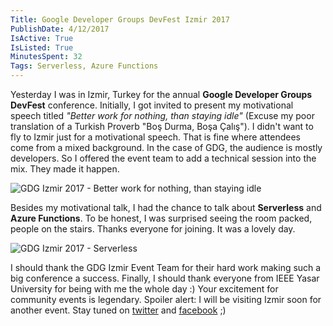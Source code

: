 ```yaml
---
Title: Google Developer Groups DevFest Izmir 2017
PublishDate: 4/12/2017
IsActive: True
IsListed: True
MinutesSpent: 32
Tags: Serverless, Azure Functions
---
```


Yesterday I was in Izmir, Turkey for the annual **Google Developer Groups DevFest** conference. Initially, I got invited to present my motivational speech titled *"Better work for nothing, than staying idle"* (Excuse my poor translation of a Turkish Proverb "Boş Durma, Boşa Çalış"). I didn't want to fly to Izmir just for a motivational speech. That is fine where attendees come from a mixed background. In the case of GDG, the audience is mostly developers. So I offered the event team to add a technical session into the mix. They made it happen. 

![GDG Izmir 2017 - Better work for nothing, than staying idle](media/GDG-DevFest-Izmir-2017/img-432.jpg)

Besides my motivational talk, I had the chance to talk about **Serverless** and **Azure Functions**. To be honest, I was surprised seeing the room packed, people on the stairs. Thanks everyone for joining. It was a lovely day.

![GDG Izmir 2017 - Serverless ](media/GDG-DevFest-Izmir-2017/img-297.jpg)

I should thank the GDG Izmir Event Team for their hard work making such a big conference a success. Finally, I should thank everyone from IEEE Yasar University for being with me the whole day :) Your excitement for community events is legendary. Spoiler alert: I will be visiting Izmir soon for another event. Stay tuned on [twitter](https://twitter.com/daronyondem) and [facebook](https://www.facebook.com/daronyoendem) ;) 
